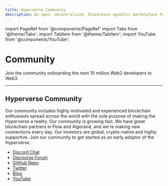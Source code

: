 ```yaml
---
title: Hyperverse Community
description: An open, decentralized, blockchain-agnostic marketplace for composable smart contracts
---
```


import PageRef from '@components/PageRef'
import Tabs from '@theme/Tabs';
import TabItem from '@theme/TabItem';
import YouTube from '@components/YouTube';

# Community

Join the community onboarding the next 10 million Web2 developers to Web3.

---

## Hyperverse Community

Our community includes highly motivated and experienced blockchain enthusiasts spread across the world with the sole purpose of making the Hyperverse a reality. Our community is growing fast. We have great blockchain partners in Flow and Algorand, and we're making new connections every day. Our investors are global, crypto-native and highly supportive. Join our community to get started as an early adoptor of the Hyperverse.

- [Discord Chat](https://discord.com/invite/uqecGxg)
- [Discourse Forum](https://gov.decentology.com/)
- [GitHub Repo](https://github.com/decentology)
- [Twitter](https://twitter.com/Decentology)
- [Blog](https://www.decentology.com/blog)
- [YouTube](https://www.youtube.com/c/Decentology)
